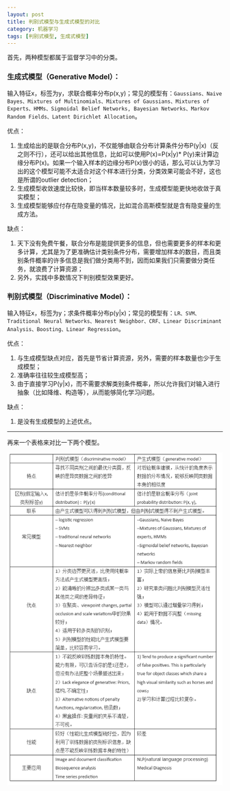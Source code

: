 ```yaml
---
layout: post
title: 判别式模型与生成式模型的对比
category: 机器学习
tags: [判别式模型, 生成式模型]
---
```


首先，两种模型都属于监督学习中的分类。

### 生成式模型（Generative Model）：

输入特征x，标签为y，求联合概率分布p(x,y)；常见的模型有：`Gaussians、Naive Bayes、Mixtures of Multinomials、Mixtures of Gaussians、Mixtures of Experts、HMMs、Sigmoidal Belief Networks, Bayesian Networks、Markov Random Fields、Latent Dirichlet Allocation`。

优点：
1. 生成给出的是联合分布P(x,y)，不仅能够由联合分布计算条件分布P(y|x)（反之则不行），还可以给出其他信息，比如可以使用P(x)=P(x|y)* P(y)来计算边缘分布P(x)。如果一个输入样本的边缘分布P(x)很小的话，那么可以认为学习出的这个模型可能不太适合对这个样本进行分类，分类效果可能会不好，这也是所谓的outlier detection；
2. 生成模型收敛速度比较快，即当样本数量较多时，生成模型能更快地收敛于真实模型；
3. 生成模型能够应付存在隐变量的情况，比如混合高斯模型就是含有隐变量的生成方法。

缺点：
1. 天下没有免费午餐，联合分布是能提供更多的信息，但也需要更多的样本和更多计算，尤其是为了更准确估计类别条件分布，需要增加样本的数目，而且类别条件概率的许多信息是我们做分类用不到，因而如果我们只需要做分类任务，就浪费了计算资源；
2. 另外，实践中多数情况下判别模型效果更好。

### 判别式模型（Discriminative Model）：

输入特征x，标签为y；求条件概率分布p(y|x)；常见的模型有：`LR、SVM、Traditional Neural Networks、Nearest Neighbor、CRF、Linear Discriminant Analysis、Boosting、Linear Regression`。

优点：
1. 与生成模型缺点对应，首先是节省计算资源，另外，需要的样本数量也少于生成模型；
2. 准确率往往较生成模型高；
3. 由于直接学习P(y|x)，而不需要求解类别条件概率，所以允许我们对输入进行抽象（比如降维、构造等），从而能够简化学习问题。

缺点：
1. 是没有生成模型的上述优点。

---

再来一个表格来对比一下两个模型。

![img](https://raw.githubusercontent.com/PianoCat/Blog_imgs/master/images_2016/%E7%94%9F%E6%88%90%E5%92%8C%E5%88%A4%E5%88%AB.png)
